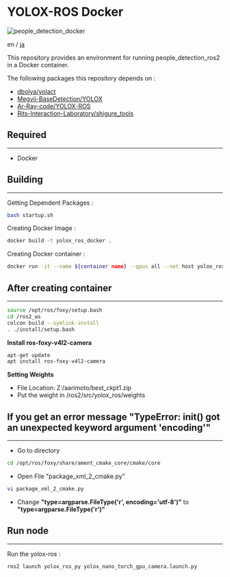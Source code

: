 # YOLOX-ROS Docker

![people_detection_docker](https://img.shields.io/badge/people_detection_ros2-docker-blue)

en / [ja](./README_ja.md)

This repository provides an environment for running people_detection_ros2 in a Docker container.

The following packages this repository depends on :
- [dbolya/yolact](https://github.com/dbolya/yolact/tree/master)
- [Megvii-BaseDetection/YOLOX](https://github.com/Megvii-BaseDetection/YOLOX.git)
- [Ar-Ray-code/YOLOX-ROS](https://github.com/Ar-Ray-code/YOLOX-ROS.git)
- [Rits-Interaction-Laboratory/shigure_tools](https://github.com/Rits-Interaction-Laboratory/shigure_tools)


## Required

---

- Docker


## Building

---

Getting Dependent Packages :
```bash
bash startup.sh
```

Creating Docker Image :
```bash
docker build -t yolox_ros_docker .
```

Creating Docker container :
```bash
docker run -it --name ${container name} --gpus all --net host yolox_ros_docker:latest
```

## After creating container

---

```bash
source /opt/ros/foxy/setup.bash
cd /ros2_ws
colcon build --symlink-install
. ./install/setup.bash
```
**Install ros-foxy-v4l2-camera**
```bash
apt-get update
apt install ros-foxy-v4l2-camera
```

**Setting Weights**
- File Location: Z:/aarimoto/best_ckpt1.zip
- Put the weight in /ros2/src/yolox_ros/weights


## If you get an error message "TypeError: __init__() got an unexpected keyword argument 'encoding'"

---

- Go to directory
```bash
cd /opt/ros/foxy/share/ament_cmake_core/cmake/core
```
- Open File "package_xml_2_cmake.py"
```bash
vi package_xml_2_cmake.py
```
- Change **"type=argparse.FileType('r', encoding='utf-8')"** to **"type=argparse.FileType('r')"**



## Run node

---

Run the yolox-ros :
```bash
ros2 launch yolox_ros_py yolox_nano_torch_gpu_camera.launch.py
```
